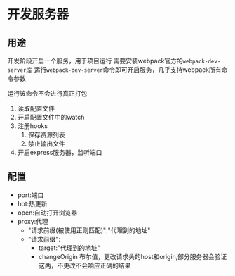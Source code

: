 # 开发服务器

## 用途

开发阶段开启一个服务，用于项目运行
需要安装webpack官方的`webpack-dev-server`库
运行`webpack-dev-server`命令即可开启服务，几乎支持webpack所有命令参数

运行该命令不会进行真正打包

1. 读取配置文件
2. 开启配置文件中的watch
3. 注册hooks
   1. 保存资源列表
   2. 禁止输出文件
4. 开启express服务器，监听端口

## 配置

- port:端口
- hot:热更新
- open:自动打开浏览器
- proxy:代理
  - "请求前缀(被使用正则匹配)":"代理到的地址"
  - "请求前缀":
    - target:"代理到的地址"
    - changeOrigin 布尔值，更改请求头的host和origin,部分服务器会验证这两，不更改不会响应正确的结果
